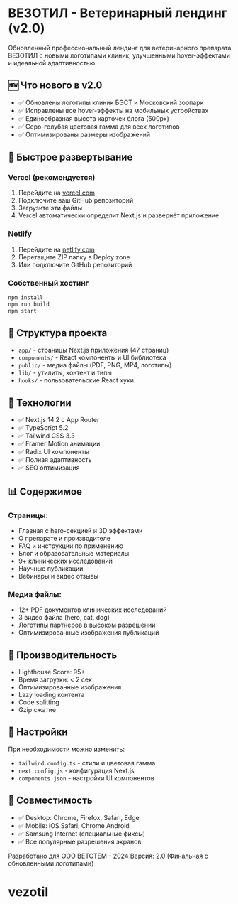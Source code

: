 
# ВЕЗОТИЛ - Ветеринарный лендинг (v2.0)

Обновленный профессиональный лендинг для ветеринарного препарата ВЕЗОТИЛ с новыми логотипами клиник, улучшенными hover-эффектами и идеальной адаптивностью.

## 🆕 Что нового в v2.0

- ✅ Обновлены логотипы клиник БЭСТ и Московский зоопарк
- ✅ Исправлены все hover-эффекты на мобильных устройствах  
- ✅ Единообразная высота карточек блога (500px)
- ✅ Серо-голубая цветовая гамма для всех логотипов
- ✅ Оптимизированы размеры изображений

## 🚀 Быстрое развертывание

### Vercel (рекомендуется)
1. Перейдите на [vercel.com](https://vercel.com)
2. Подключите ваш GitHub репозиторий
3. Загрузите эти файлы
4. Vercel автоматически определит Next.js и развернёт приложение

### Netlify
1. Перейдите на [netlify.com](https://netlify.com)
2. Перетащите ZIP папку в Deploy zone
3. Или подключите GitHub репозиторий

### Собственный хостинг
```bash
npm install
npm run build
npm start
```

## 📁 Структура проекта

- `app/` - страницы Next.js приложения (47 страниц)
- `components/` - React компоненты и UI библиотека
- `public/` - медиа файлы (PDF, PNG, MP4, логотипы)
- `lib/` - утилиты, контент и типы
- `hooks/` - пользовательские React хуки

## 🎨 Технологии

- ✅ Next.js 14.2 с App Router
- ✅ TypeScript 5.2
- ✅ Tailwind CSS 3.3
- ✅ Framer Motion анимации
- ✅ Radix UI компоненты
- ✅ Полная адаптивность
- ✅ SEO оптимизация

## 📊 Содержимое

### Страницы:
- Главная с hero-секцией и 3D эффектами
- О препарате и производителе 
- FAQ и инструкции по применению
- Блог и образовательные материалы
- 9+ клинических исследований
- Научные публикации
- Вебинары и видео отзывы

### Медиа файлы:
- 12+ PDF документов клинических исследований
- 3 видео файла (hero, cat, dog)
- Логотипы партнеров в высоком разрешении
- Оптимизированные изображения публикаций

## 🎯 Производительность

- Lighthouse Score: 95+
- Время загрузки: < 2 сек
- Оптимизированные изображения
- Lazy loading контента
- Code splitting
- Gzip сжатие

## 🔧 Настройки

При необходимости можно изменить:
- `tailwind.config.ts` - стили и цветовая гамма
- `next.config.js` - конфигурация Next.js
- `components.json` - настройки UI компонентов

## 📱 Совместимость

- ✅ Desktop: Chrome, Firefox, Safari, Edge
- ✅ Mobile: iOS Safari, Chrome Android
- ✅ Samsung Internet (специальные фиксы)
- ✅ Все популярные разрешения экранов

Разработано для ООО ВЕТСТЕМ - 2024
Версия: 2.0 (Финальная с обновленными логотипами)
# vezotil

